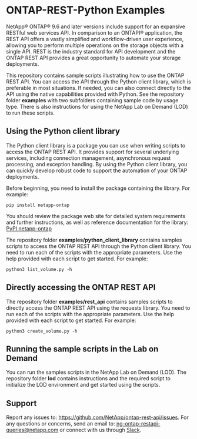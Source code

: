 # ONTAP-REST-Python Examples

NetApp® ONTAP® 9.6 and later versions include support for an expansive RESTful web services API. In comparison to an ONTAPI® application, the REST API offers a vastly simplified and workflow-driven user experience, allowing you to perform multiple operations on the storage objects with a single API. REST is the industry standard for API development and the ONTAP REST API provides a great opportunity to automate your storage deployments.

This repository contains sample scripts illustrating how to use the ONTAP REST API. You can access the API through the Python client library, which is preferable in most situations. If needed, you can also connect directly to the API using the native capabilities provided with Python. See the repository folder **examples** with two subfolders containing sample code by usage type. There is also instructions for using the NetApp Lab on Demand (LOD) to run these scripts.

## Using the Python client library

The Python client library is a package you can use when writing scripts to access the ONTAP REST API. It provides support for several underlying services, including connection management, asynchronous request processing, and exception handling. By using the Python client library, you can quickly develop robust code to support the automation of your ONTAP deployments.

Before beginning, you need to install the package containing the library. For example:

```
pip install netapp-ontap
```

You should review the package web site for detailed system requirements and further instructions, as well as reference documentation for the library: [PyPI netapp-ontap](https://pypi.org/project/netapp-ontap/)

The repository folder **examples/python_client_library** contains samples scripts to access the ONTAP REST API through the Python client library. You need to run each of the scripts with the appropriate parameters. Use the help provided with each script to get started. For example:

```
python3 list_volume.py -h
```

## Directly accessing the ONTAP REST API

The repository folder **examples/rest_api** contains samples scripts to directly access the ONTAP REST API using the requests library. You need to run each of the scripts with the appropriate parameters. Use the help provided with each script to get started. For example:

```
python3 create_volume.py -h
```

## Running the sample scripts in the Lab on Demand

You can run the samples scripts in the NetApp Lab on Demand (LOD). The repository folder **lod** contains instructions and the required script to initialize the LOD environment and get started using the scripts.

## Support

Report any issues to: https://github.com/NetApp/ontap-rest-api/issues. For any questions or concerns, send an email to: ng-ontap-restapi-queries@netapp.com or connect with us through [Slack](https://netapppub.slack.com/archives/C1E4AJHDM).
